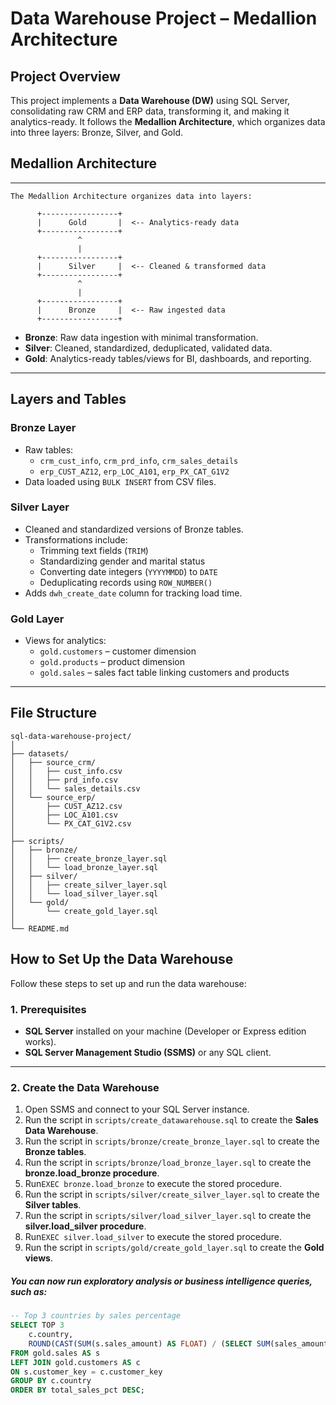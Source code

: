 # Data Warehouse Project – Medallion Architecture

## Project Overview
This project implements a **Data Warehouse (DW)** using SQL Server, consolidating raw CRM and ERP data, transforming it, and making it analytics-ready. It follows the **Medallion Architecture**, which organizes data into three layers: Bronze, Silver, and Gold.


## Medallion Architecture
---
```
The Medallion Architecture organizes data into layers:

      +-----------------+
      |      Gold       |  <-- Analytics-ready data
      +-----------------+
               ^
               |
      +-----------------+
      |      Silver     |  <-- Cleaned & transformed data
      +-----------------+
               ^
               |
      +-----------------+
      |      Bronze     |  <-- Raw ingested data
      +-----------------+

```
- **Bronze**: Raw data ingestion with minimal transformation.
- **Silver**: Cleaned, standardized, deduplicated, validated data.
- **Gold**: Analytics-ready tables/views for BI, dashboards, and reporting.
---

## Layers and Tables

### Bronze Layer
- Raw tables:
  - `crm_cust_info`, `crm_prd_info`, `crm_sales_details`
  - `erp_CUST_AZ12`, `erp_LOC_A101`, `erp_PX_CAT_G1V2`
- Data loaded using `BULK INSERT` from CSV files.

### Silver Layer
- Cleaned and standardized versions of Bronze tables.
- Transformations include:
  - Trimming text fields (`TRIM`)
  - Standardizing gender and marital status
  - Converting date integers (`YYYYMMDD`) to `DATE`
  - Deduplicating records using `ROW_NUMBER()`
- Adds `dwh_create_date` column for tracking load time.

### Gold Layer
- Views for analytics:
  - `gold.customers` – customer dimension
  - `gold.products` – product dimension
  - `gold.sales` – sales fact table linking customers and products

---

## File Structure

```text
sql-data-warehouse-project/
│
├── datasets/
│   ├── source_crm/
│   │   ├── cust_info.csv
│   │   ├── prd_info.csv
│   │   └── sales_details.csv
│   └── source_erp/
│       ├── CUST_AZ12.csv
│       ├── LOC_A101.csv
│       └── PX_CAT_G1V2.csv
│
├── scripts/
│   ├── bronze/
│   │   ├── create_bronze_layer.sql
│   │   └── load_bronze_layer.sql
│   ├── silver/
│   │   ├── create_silver_layer.sql
│   │   └── load_silver_layer.sql
│   └── gold/
│       └── create_gold_layer.sql
│
└── README.md
```

## How to Set Up the Data Warehouse

Follow these steps to set up and run the data warehouse:

### 1. Prerequisites
- **SQL Server** installed on your machine (Developer or Express edition works).
- **SQL Server Management Studio (SSMS)** or any SQL client.

---

### 2. Create the Data Warehouse
1. Open SSMS and connect to your SQL Server instance.
2. Run the script in `scripts/create_datawarehouse.sql` to create the **Sales Data Warehouse**.
3. Run the script in `scripts/bronze/create_bronze_layer.sql` to create the **Bronze tables**.
4. Run the script in `scripts/bronze/load_bronze_layer.sql` to create the **bronze.load_bronze procedure**.
5. Run```EXEC bronze.load_bronze``` to execute the stored procedure.
6. Run the script in `scripts/silver/create_silver_layer.sql` to create the **Silver tables**.
7. Run the script in `scripts/silver/load_silver_layer.sql` to create the **silver.load_silver procedure**.
8. Run```EXEC silver.load_silver``` to execute the stored procedure.
9. Run the script in `scripts/gold/create_gold_layer.sql` to create the **Gold views**.

##### You can now run exploratory analysis or business intelligence queries, such as: 

```sql
-- Top 3 countries by sales percentage
SELECT TOP 3 
    c.country, 
    ROUND(CAST(SUM(s.sales_amount) AS FLOAT) / (SELECT SUM(sales_amount) FROM gold.sales) * 100, 2) AS total_sales_pct
FROM gold.sales AS s
LEFT JOIN gold.customers AS c
ON s.customer_key = c.customer_key
GROUP BY c.country
ORDER BY total_sales_pct DESC;
```

